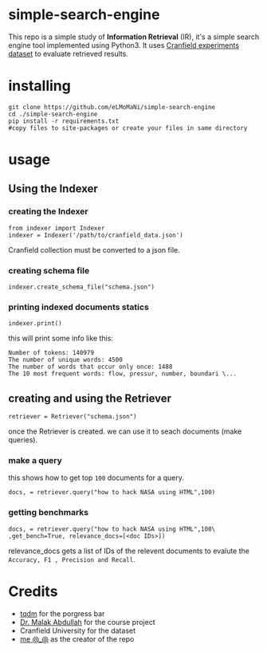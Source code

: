 # simple-search-engine
This repo is a simple study of **Information Retrieval** (IR), it's a simple search engine tool implemented using Python3. It uses [Cranfield experiments](https://en.wikipedia.org/wiki/Cranfield_experiments) [dataset](http://ir.dcs.gla.ac.uk/resources/test_collections/cran/) to evaluate retrieved results.

# installing 

    git clone https://github.com/eLMoMaNi/simple-search-engine
	cd ./simple-search-engine
    pip install -r requirements.txt
    #copy files to site-packages or create your files in same directory

# usage
## Using the Indexer
### creating the Indexer 

    from indexer import Indexer
    indexer = Indexer('/path/to/cranfield_data.json')
Cranfield collection must be converted to a json file.
### creating schema file

    indexer.create_schema_file("schema.json")
### printing indexed documents statics

    indexer.print()
this will print some info like this:

    Number of tokens: 140979
	The number of unique words: 4500
	The number of words that occur only once: 1488
	The 10 most frequent words: flow, pressur, number, boundari \...

## creating and using the Retriever

    retriever = Retriever("schema.json")

once the Retriever is created. we can use it to seach documents (make queries).
### make a query
this shows how to get top `100` documents for a query.

    docs, = retriever.query("how to hack NASA using HTML",100)
### getting benchmarks

    docs, = retriever.query("how to hack NASA using HTML",100\
    ,get_bench=True, relevance_docs=[<doc IDs>])
relevance_docs gets a list of IDs of the relevent documents to evalute the `Accuracy, F1 , Precision and Recall`.


# Credits

 - [tqdm](https://github.com/tqdm/tqdm) for the porgress bar
 - [Dr. Malak  Abdullah](https://sites.google.com/view/malak-abdullah/home) for the course project
 - Cranfield University for the dataset
 - [me @_@](https://github.com/eLMoMaNi) as the creator of the repo
